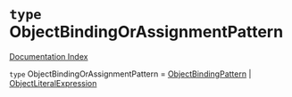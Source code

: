 # `type` ObjectBindingOrAssignmentPattern

[Documentation Index](../README.md)

`type` ObjectBindingOrAssignmentPattern = [ObjectBindingPattern](../private.interface.ObjectBindingPattern/README.md) | [ObjectLiteralExpression](../private.interface.ObjectLiteralExpression/README.md)